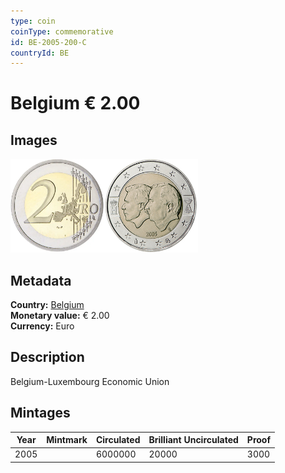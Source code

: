 ```yaml
---
type: coin
coinType: commemorative
id: BE-2005-200-C
countryId: BE
---
```


# Belgium € 2.00

## Images

<img src="../../Images/common-2002-200.webp" height="150" alt="Front image"><img src="Images/BE-2005-200.webp" height="150" alt="Back image">

## Metadata

**Country:** [Belgium](../../Countries/Belgium/index.md)\
**Monetary value:** € 2.00\
**Currency:** Euro

## Description

Belgium-Luxembourg Economic Union

## Mintages

| Year | Mintmark | Circulated | Brilliant Uncirculated | Proof |
| ---- | -------- | ---------- | ---------------------- | ----- |
| 2005 |          | 6000000    | 20000                  | 3000  |
